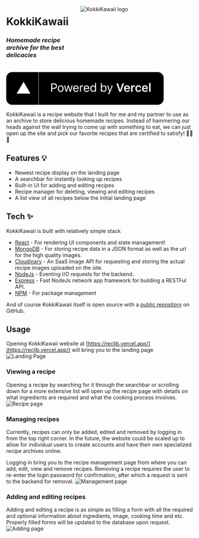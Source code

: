 <img src="https://i.imgur.com/EHvPTjq.png" align="right"
     alt="KokkiKawaii logo" width="304" height="178">

# KokkiKawaii
### _Homemade recipe archive for the best delicacies_

[![Powered by Vercel](https://raw.githubusercontent.com/abumalick/powered-by-vercel/master/powered-by-vercel.svg)](https://vercel.com?utm_source=powered-by-vercel)

KokkiKawaii is a recipe website that I built for me and my partner to use as an archive to store delicious homemade recipes.
Instead of hammering our heads against the wall trying to come up with something to eat, we can just open up the site and 
pick our favorite recipes that are certified to satisfy! 👨‍🍳😋

## Features 💡

- Newest recipe display on the landing page
- A searchbar for instantly looking up recipes
- Built-in UI for adding and editing recipes
- Recipe manager for deleting, viewing and editing recipes
- A list view of all recipes below the initial landing page

## Tech ✨

KokkiKawaii is built with relatively simple stack

- [React](https://react.dev/) - For rendering UI components and state management!
- [MongoDB](https://www.mongodb.com/ja-jp) - For storing recipe data in a JSON format as well as the url for the high quality images.
- [Cloudinary](https://cloudinary.com/) - An SaaS Image API for requesting and storing the actual recipe images uploaded on the site.
- [NodeJs](https://nodejs.org/en) - Eventing I/O requests for the backend.
- [Express](https://expressjs.com/) - Fast NodeJs network app framework for building a RESTFul API.
- [NPM](https://www.npmjs.com/) - For package management

And of course KokkiKawaii itself is open source with a [public repository](https://github.com/Huxyshuu/reclib) on GitHub.

## Usage 
Opening KokkiKawaii website at [https://reclib.vercel.app/](https://reclib.vercel.app/) will bring you to the landing page
![Landing Page](https://i.imgur.com/zQfHGlE.png)

### Viewing a recipe
Opening a recipe by searching for it through the searchbar or scrolling down for a more extensive list will open up the recipe page with details on what ingredients are required and what the cooking process involves.
![Recipe page](https://i.imgur.com/ltvvn29.png)

### Managing recipes
Currently, recipes can only be added, edited and removed by logging in from the top right corner. In the future, the website could be scaled up to allow for individual users to create accounts and have their own specialized recipe archives online.

Logging in bring you to the recipe management page from where you can add, edit, view and remove recipes. Removing a recipe requires the user to re-enter the login password for confirmation, after which a request is sent to the backend for removal. 
![Management page](https://i.imgur.com/V4gOuXA.jpeg)

### Adding and editing recipes
Adding and editing a recipe is as simple as filling a form with all the required and optional information about ingredients, image, cooking time and etc. Properly filled forms will be updated to the database upon request.
![Adding page](https://i.imgur.com/PAq6gix.png)



